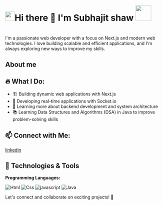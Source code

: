  ## <h1><img src="https://emojis.slackmojis.com/emojis/images/1531849430/4246/blob-sunglasses.gif?1531849430" width="30"/>Hi there 👋 I'm Subhajit shaw <img src="https://media.giphy.com/media/12oufCB0MyZ1Go/giphy.gif" width="50"><h1/>
  <p>I'm a passionate web developer with a focus on Next.js and modern web technologies.
  I love building scalable and efficient applications, and I'm always exploring new ways to improve my skills.<p/>
  
   ## About me
   <h2>🔥 What I Do:</h2>
   <ul>
     <li>
       🏗 Building dynamic web applications with Next.js
     </li>
     <li>
       🔌 Developing real-time applications with Socket.io
     </li>
     <li>
       🌱 Learning more about backend development and system architecture
     </li>
     <li>
       📚 Learning Data Structures and Algorithms (DSA) in Java to improve problem-solving skills
     </li>
   </ul>
   <h2>
      📫 Connect with Me:
   </h2>
   <span><a href=" linkedin.com/in/subhajit-shaw-56610b208"> linkedin</a></span>
   
   ## 🔧 Technologies & Tools

**Programming Languages:**

![Html](https://img.shields.io/badge/Code-Html-informational?style=flat&logo=html&logoColor=white&color=6aa6f8)
![Css](https://img.shields.io/badge/Code-Css-informational?style=flat&logo=css&logoColor=white&color=6aa6f8)
![javascript](https://img.shields.io/badge/Code-Javascript-informational?style=flat&logo=javascript&logoColor=white&color=6aa6f8)
![Java](https://img.shields.io/badge/Code-Java-informational?style=flat&logo=openjdk&logoColor=white&color=6aa6f8)
   <p>Let's connect and collaborate on exciting projects! 🚀</p>
    
    

   
       
    
    

<!--
**lucifer-990/lucifer-990** is a ✨ _special_ ✨ repository because its `README.md` (this file) appears on your GitHub profile.

Here are some ideas to get you started:

- 🔭 I’m currently working on ...
- 🌱 I’m currently learning ...
- 👯 I’m looking to collaborate on ...
- 🤔 I’m looking for help with ...
- 💬 Ask me about ...
- 📫 How to reach me: ...
- 😄 Pronouns: ...
- ⚡ Fun fact: ...
-->
